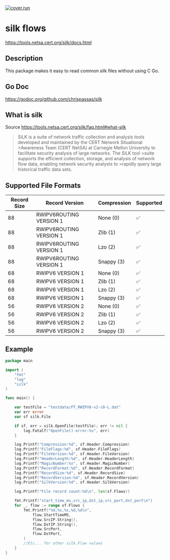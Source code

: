 [![cover.run](https://cover.run/go/github.com/chrispassas/silk.svg?style=flat&tag=golang-1.10)](https://cover.run/go?tag=golang-1.10&repo=github.com%2Fchrispassas%2Fsilk)

# silk flows
https://tools.netsa.cert.org/silk/docs.html

## Description
This package makes it easy to read common silk files without using C Go.

## Go Doc
https://godoc.org/github.com/chrispassas/silk

## What is silk
Source https://tools.netsa.cert.org/silk/faq.html#what-silk 
>SiLK is a suite of network traffic collection and analysis tools developed and maintained by the CERT Network Situational >Awareness Team (CERT NetSA) at Carnegie Mellon University to facilitate security analysis of large networks. The SiLK tool >suite supports the efficient collection, storage, and analysis of network flow data, enabling network security analysts to >rapidly query large historical traffic data sets.

## Supported File Formats
| Record Size   | Record Version           | Compression   | Supported          |
| ------------- | -------------            | ------------- | -------------      |
| 88            | RWIPV6ROUTING VERSION 1  | None (0)      | :white_check_mark: |
| 88            | RWIPV6ROUTING VERSION 1  | Zlib (1)      | :white_check_mark: |
| 88            | RWIPV6ROUTING VERSION 1  | Lzo (2)       | :white_check_mark: |
| 88            | RWIPV6ROUTING VERSION 1  | Snappy (3)    | :white_check_mark: |
| 68            | RWIPV6 VERSION 1         | None (0)      | :white_check_mark: |
| 68            | RWIPV6 VERSION 1         | Zlib (1)      | :white_check_mark: |
| 68            | RWIPV6 VERSION 1         | Lzo (2)       | :white_check_mark: |
| 68            | RWIPV6 VERSION 1         | Snappy (3)    | :white_check_mark: |
| 56            | RWIPV6 VERSION 2         | None (0)      | :white_check_mark: |
| 56            | RWIPV6 VERSION 2         | Zlib (1)      | :white_check_mark: |
| 56            | RWIPV6 VERSION 2         | Lzo (2)       | :white_check_mark: |
| 56            | RWIPV6 VERSION 2         | Snappy (3)    | :white_check_mark: |

## Example

```go
package main

import (
    "fmt"
    "log"
    "silk"
)

func main() {

    var testFile = "testdata/FT_RWIPV6-v2-c0-L.dat"
    var err error
    var sf silk.File

    if sf, err = silk.OpenFile(testFile); err != nil {
        log.Fatalf("OpenFile() error:%s", err)
    }

    log.Printf("Compression:%d", sf.Header.Compression)
    log.Printf("FileFlags:%d", sf.Header.FileFlags)
    log.Printf("FileVersion:%d", sf.Header.FileVersion)
    log.Printf("HeaderLength:%d", sf.Header.HeaderLength)
    log.Printf("MagicNumber:%x", sf.Header.MagicNumber)
    log.Printf("RecordFormat:%d", sf.Header.RecordFormat)
    log.Printf("RecordSize:%d", sf.Header.RecordSize)
    log.Printf("RecordVersion:%d", sf.Header.RecordVersion)
    log.Printf("SilkVersion:%d", sf.Header.SilkVersion)

    log.Printf("File record count:%d\n", len(sf.Flows))

    fmt.Printf("start_time_ms,src_ip,dst_ip,src_port,dst_port\n")
    for _, flow := range sf.Flows {
        fmt.Printf("%d,%s,%s,%d,%d\n",
            flow.StartTimeMS,
            flow.SrcIP.String(),
            flow.DstIP.String(),
            flow.SrcPort,
            flow.DstPort,
        )
        //Etc... for other silk.Flow values
    }
}
```
